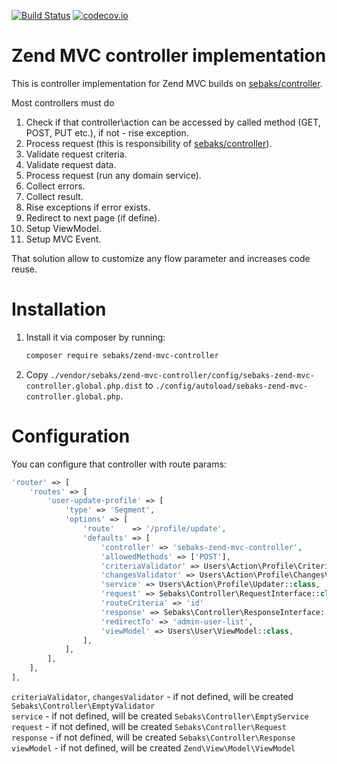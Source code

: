 [![Build Status](https://travis-ci.org/sebaks/zend-mvc-controller.svg?branch=master)](https://travis-ci.org/sebaks/zend-mvc-controller)
[![codecov.io](http://codecov.io/github/sebaks/zend-mvc-controller/coverage.svg?branch=master)](http://codecov.io/github/sebaks/zend-mvc-controller?branch=master)

# Zend MVC controller implementation
This is controller implementation for Zend MVC builds on [sebaks/controller](https://github.com/sebaks/controller).

Most controllers must do

1. Check if that controller\action can be accessed by called method (GET, POST, PUT etc.), if not - rise exception.
2. Process request (this is responsibility of [sebaks/controller](https://github.com/sebaks/controller)).
  1. Validate request criteria.
  2. Validate request data.
  3. Process request (run any domain service).
  4. Collect errors.
  5. Collect result.
3. Rise exceptions if error exists.
4. Redirect to next page (if define).
5. Setup ViewModel.
6. Setup MVC Event.

That solution allow to customize any flow parameter and increases code reuse.

Installation
============

1. Install it via composer by running:

   ```sh
   composer require sebaks/zend-mvc-controller
   ```
2. Copy `./vendor/sebaks/zend-mvc-controller/config/sebaks-zend-mvc-controller.global.php.dist` to
   `./config/autoload/sebaks-zend-mvc-controller.global.php`.

Configuration
============
You can configure that controller with route params:
```php
'router' => [
    'routes' => [
        'user-update-profile' => [
            'type' => 'Segment',
            'options' => [
                'route'    => '/profile/update',
                'defaults' => [
                    'controller' => 'sebaks-zend-mvc-controller',
                    'allowedMethods' => ['POST'],
                    'criteriaValidator' => Users\Action\Profile\CriteriaValidator::class,
                    'changesValidator' => Users\Action\Profile\ChangesValidator::class,
                    'service' => Users\Action\Profile\Updater::class,
                    'request' => Sebaks\Controller\RequestInterface::class,
                    'routeCriteria' => 'id'
                    'response' => Sebaks\Controller\ResponseInterface::class,
                    'redirectTo' => 'admin-user-list',
                    'viewModel' => Users\User\ViewModel::class,
                ],
            ],
        ],
    ],
],
```

`criteriaValidator`, `changesValidator` - if not defined, will be created `Sebaks\Controller\EmptyValidator`  
`service` - if not defined, will be created `Sebaks\Controller\EmptyService`  
`request` - if not defined, will be created `Sebaks\Controller\Request`  
`response` - if not defined, will be created `Sebaks\Controller\Response`  
`viewModel` - if not defined, will be created `Zend\View\Model\ViewModel`  
